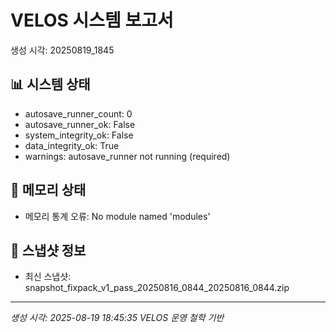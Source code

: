 # VELOS 시스템 보고서
생성 시각: 20250819_1845

## 📊 시스템 상태
- autosave_runner_count: 0
- autosave_runner_ok: False
- system_integrity_ok: False
- data_integrity_ok: True
- warnings: autosave_runner not running (required)

## 💾 메모리 상태
- 메모리 통계 오류: No module named 'modules'

## 📁 스냅샷 정보
- 최신 스냅샷: snapshot_fixpack_v1_pass_20250816_0844_20250816_0844.zip

---
*생성 시각: 2025-08-19 18:45:35*
*VELOS 운영 철학 기반*